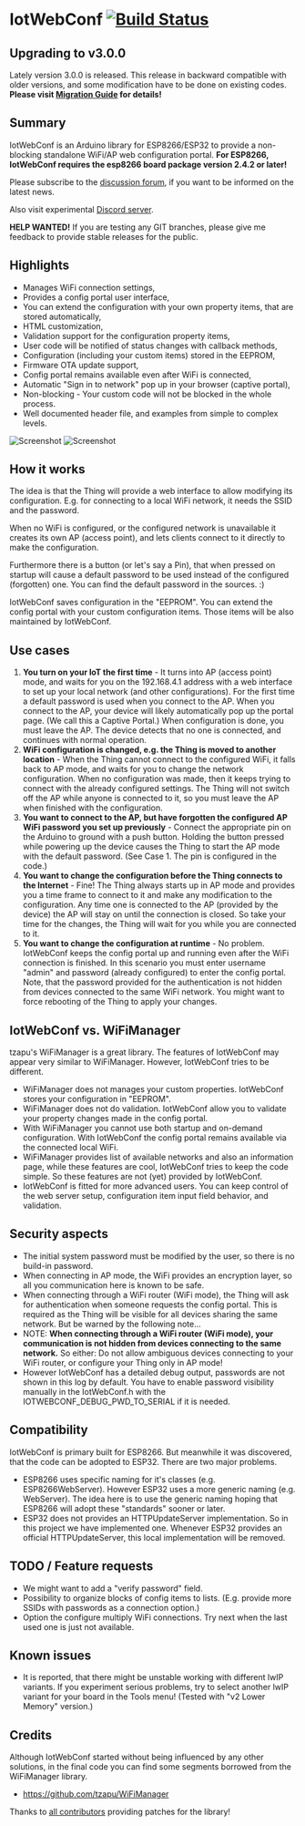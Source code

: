 # IotWebConf [![Build Status](https://travis-ci.org/prampec/IotWebConf.svg?branch=master)](https://travis-ci.org/prampec/IotWebConf)

## Upgrading to v3.0.0
Lately version 3.0.0 is released. This release in backward compatible with
older versions, and some modification have to be done on existing codes.
**Please visit [Migration Guide](doc/MigrationGuide-v3.0.0.md) for
 details!**

## Summary
IotWebConf is an Arduino library for ESP8266/ESP32 to provide a non-blocking standalone WiFi/AP web configuration portal.
**For ESP8266, IotWebConf requires the esp8266 board package version 2.4.2 or later!**

Please subscribe to the [discussion forum](https://groups.google.com/forum/#!forum/iotwebconf), if you want to be informed on the latest news.

Also visit experimental [Discord server](https://discord.gg/GR3uQeD).

**HELP WANTED!** If you are testing any GIT branches, please give me feedback to provide stable releases for the public.

## Highlights

  - Manages WiFi connection settings,
  - Provides a config portal user interface,
  - You can extend the configuration with your own property items, that are stored automatically,
  - HTML customization,
  - Validation support for the configuration property items,
  - User code will be notified of status changes with callback methods,
  - Configuration (including your custom items) stored in the EEPROM,
  - Firmware OTA update support,
  - Config portal remains available even after WiFi is connected,
  - Automatic "Sign in to network" pop up in your browser (captive portal),
  - Non-blocking - Your custom code will not be blocked in the whole process.
  - Well documented header file, and examples from simple to complex levels.

![Screenshot](https://sharedinventions.com/wp-content/uploads/2018/11/Screenshot_20181105-191748a.png)
![Screenshot](https://sharedinventions.com/wp-content/uploads/2019/02/Screenshot-from-2019-02-03-22-16-51b.png)
  
## How it works
The idea is that the Thing will provide a web interface to allow modifying its configuration. E.g. for connecting to a local WiFi network, it needs the SSID and the password.

When no WiFi is configured, or the configured network is unavailable it creates its own AP (access point), and lets clients connect to it directly to make the configuration.

Furthermore there is a button (or let's say a Pin), that when pressed on startup will cause a default password to be used instead of the configured (forgotten) one.
You can find the default password in the sources. :)

IotWebConf saves configuration in the "EEPROM". You can extend the config portal with your custom configuration items. Those items will be also maintained by IotWebConf.

## Use cases
  1. **You turn on your IoT the first time** - It turns into AP (access point) mode, and waits for you on the 192.168.4.1 address with a web interface to set up your local network (and other configurations). For the first time a default password is used when you connect to the AP. When you connect to the AP, your device will likely automatically pop up the portal page. (We call this a Captive Portal.) When configuration is done, you must leave the AP. The device detects that no one is connected, and continues with normal operation.
  1. **WiFi configuration is changed, e.g. the Thing is moved to another location** - When the Thing cannot connect to the configured WiFi, it falls back to AP mode, and waits for you to change the network configuration. When no configuration was made, then it keeps trying to connect with the already configured settings. The Thing will not switch off the AP while anyone is connected to it, so you must leave the AP when finished with the configuration.
  1. **You want to connect to the AP, but have forgotten the configured AP WiFi password you set up previously** - Connect the appropriate pin on the Arduino to ground with a push button. Holding the button pressed while powering up the device causes the Thing to start the AP mode with the default password. (See Case 1. The pin is configured in the code.)
  1. **You want to change the configuration before the Thing connects to the Internet** - Fine! The Thing always starts up in AP mode and provides you a time frame to connect to it and make any modification to the configuration. Any time one is connected to the AP (provided by the device) the AP will stay on until the connection is closed. So take your time for the changes, the Thing will wait for you while you are connected to it.
  1. **You want to change the configuration at runtime** - No problem. IotWebConf keeps the config portal up and running even after the WiFi connection is finished. In this scenario you must enter username "admin" and password (already configured) to enter the config portal. Note, that the password provided for the authentication is not hidden from devices connected to the same WiFi network. You might want to force rebooting of the Thing to apply your changes.

## IotWebConf vs. WiFiManager
tzapu's WiFiManager is a great library. The features of IotWebConf may appear very similar to WiFiManager. However, IotWebConf tries to be different.
  - WiFiManager does not manages your custom properties. IotWebConf stores your configuration in "EEPROM".
  - WiFiManager does not do validation. IotWebConf allow you to validate your property changes made in the config portal.
  - With WiFiManager you cannot use both startup and on-demand configuration. With IotWebConf the config portal remains available via the connected local WiFi.
  - WiFiManager provides list of available networks and also an information page, while these features are cool, IotWebConf tries to keep the code simple. So these features are not (yet) provided by IotWebConf.
  - IotWebConf is fitted for more advanced users. You can keep control of the web server setup, configuration item input field behavior, and validation.

## Security aspects
  - The initial system password must be modified by the user, so there is no build-in password.
  - When connecting in AP mode, the WiFi provides an encryption layer, so all you communication here is known to be safe.
  - When connecting through a WiFi router (WiFi mode), the Thing will ask for authentication when someone requests the config portal. This is required as the Thing will be visible for all devices sharing the same network. But be warned by the following note...
  - NOTE: **When connecting through a WiFi router (WiFi mode), your communication is not hidden from devices connecting to the same network.** So either: Do not allow ambiguous devices connecting to your WiFi router, or configure your Thing only in AP mode!
  - However IotWebConf has a detailed debug output, passwords are not shown in this log by default. You have
  to enable password visibility manually in the IotWebConf.h with the IOTWEBCONF_DEBUG_PWD_TO_SERIAL
  if it is needed.

## Compatibility
IotWebConf is primary built for ESP8266. But meanwhile it was discovered, that the code can be adopted
to ESP32. There are two major problems.
  - ESP8266 uses specific naming for it's classes (e.g. ESP8266WebServer). However ESP32 uses a more generic naming (e.g. WebServer). The idea here is to use the generic naming hoping that ESP8266 will adopt these "standards" sooner or later.
  - ESP32 does not provides an HTTPUpdateServer implementation. So in this project we have implemented one. Whenever ESP32 provides an official HTTPUpdateServer, this local implementation will be removed.
  
## TODO / Feature requests
  - We might want to add a "verify password" field.
  - Possibility to organize blocks of config items to lists. (E.g. provide more SSIDs with passwords as a connection option.)
  - Option the configure multiply WiFi connections. Try next when the last used one is just not available.

## Known issues
  - It is reported, that there might be unstable working with different lwIP variants. If you experiment serious problems, try to select another lwIP variant for your board in the Tools menu! (Tested with "v2 Lower Memory" version.)
  
## Credits
Although IotWebConf started without being influenced by any other solutions, in the final code you can find some segments borrowed from the WiFiManager library.
  - https://github.com/tzapu/WiFiManager

Thanks to [all contributors](/prampec/IotWebConf/graphs/contributors) providing patches for the library!
